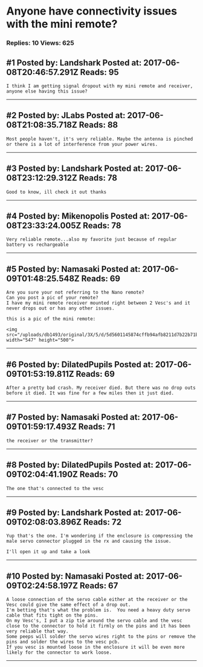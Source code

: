 # Anyone have connectivity issues with the mini remote?

### Replies: 10 Views: 625

## \#1 Posted by: Landshark Posted at: 2017-06-08T20:46:57.291Z Reads: 95

```
I think I am getting signal dropout with my mini remote and receiver, anyone else having this issue?
```

---
## \#2 Posted by: JLabs Posted at: 2017-06-08T21:08:35.718Z Reads: 88

```
Most people haven't, it's very reliable. Maybe the antenna is pinched or there is a lot of interference from your power wires.
```

---
## \#3 Posted by: Landshark Posted at: 2017-06-08T23:12:29.312Z Reads: 78

```
Good to know, ill check it out thanks
```

---
## \#4 Posted by: Mikenopolis Posted at: 2017-06-08T23:33:24.005Z Reads: 78

```
Very reliable remote...also my favorite just because of regular battery vs rechargeable
```

---
## \#5 Posted by: Namasaki Posted at: 2017-06-09T01:48:25.548Z Reads: 69

```
Are you sure your not referring to the Nano remote?
Can you post a pic of your remote?
I have my mini remote receiver mounted right between 2 Vesc's and it never drops out or has any other issues.

this is a pic of the mini remote:

<img src="/uploads/db1493/original/3X/5/d/5d5601145874cffb94afb8211d7b22b71ba36578.png" width="547" height="500">
```

---
## \#6 Posted by: DilatedPupils Posted at: 2017-06-09T01:53:19.811Z Reads: 69

```
After a pretty bad crash. My receiver died. But there was no drop outs before it died. It was fine for a few miles then it just died.
```

---
## \#7 Posted by: Namasaki Posted at: 2017-06-09T01:59:17.493Z Reads: 71

```
the receiver or the transmitter?
```

---
## \#8 Posted by: DilatedPupils Posted at: 2017-06-09T02:04:41.190Z Reads: 70

```
The one that's connected to the vesc
```

---
## \#9 Posted by: Landshark Posted at: 2017-06-09T02:08:03.896Z Reads: 72

```
Yup that's the one. I'm wondering if the enclosure is compressing the male servo connector plugged in the rx and causing the issue.  

I'll open it up and take a look
```

---
## \#10 Posted by: Namasaki Posted at: 2017-06-09T02:24:58.197Z Reads: 67

```
A loose connection of the servo cable either at the receiver or the Vesc could give the same effect of a drop out.
I'm betting that's what the problem is.  You need a heavy duty servo cable that fits tight on the pins.
On my Vesc's, I put a zip tie around the servo cable and the vesc close to the connector to hold it firmly on the pins and it has been very reliable that way. 
Some peeps will solder the servo wires right to the pins or remove the pins and solder the wires to the vesc pcb.
If you vesc is mounted loose in the enclosure it will be even more likely for the connector to work loose.
```

---
